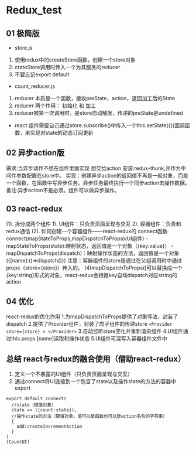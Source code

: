 # Redux_test

## 01 极简版

+ store.js

1. 使用redux中的createStore函数，创建一个store对象
2. crateStore调用时传入一个为其服务的reducer
3. 不要忘记export default

+  count_reducer.js

1. reducer 本质是一个函数，接收preState，action，返回加工后的State
2. reducer 两个作用： 初始化 和 加工
3. reducer被第一次调用时，是store自动触发，传递的preState是undefined

+ react 组件需要自己通过store.subscribe()中传入一个this.setState({})回调函数，来实现对state的动态订阅更新

## 02 异步action版

需求:当异步动作不想在组件里面实现 想交给action
安装:redux-thunk,并作为中间件参数配置在store中。
实现：创建异步action的返回值不再是一般对象，而是一个函数，在函数中写异步任务。异步任务最终执行一个同步action去操作数据。
备注:异步action不是必须。组件可以做异步操作。

## 03 react-redux

(1). 拆分成两个组件
  1). UI组件：只负责页面呈现与交互
  2). 容器组件：负责和redux通信
(2). 如何创建一个容器组件——react-redux的 connect函数
  connect(mapStateToProps,mapDispatchToProps)(UI组件)
    -mapStateToProps(state):映射状态，返回值是一个对象（{key:value}）
    -mapDispatchToProps(dispatch)：映射操作状态的方法，返回值是一个对象({[name]:()=>dispatch()})
  注意：容器组件的store是通过在父组调用时中通过props（store={store}）传入的。
  (4)mapDispatchToProps()可以替换成一个{key:string}形式的对象，react-redux会根据key自动dispatch对应string的action

## 04 优化

react-redux的优化作用
1.为mapDispatchToProps提供了对象写法，封装了dispatch
2.提供了Provider组件，封装了向子组件的传递store
`<Provider store={store} > </Provider>`
3.自动监听store变化并重新渲染组件
4.UI组件通过this.props.[name]读取和操作状态
5.UI组件可混写入容器组件文件中

## 总结 react与redux的融合使用（借助react-redux）

1. 定义一个不暴露的UI组件（只负责页面呈现与交互）
2. 通过connect将UI连接到一个包含了state以及操作state的方法的容器中export

```
export default connect(
  //state（键值对象）
  state => ({count:state}),
  //操作state的方法（键值对象，值可以是函数也可以是action名称的字符串）
  {
    add:createIncrementAction
  }
)
(CountUI)
```
